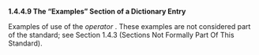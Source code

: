 **1.4.4.9 The “Examples” Section of a Dictionary Entry** 

Examples of use of the *operator* . These examples are not considered part of the standard; see Section 1.4.3 (Sections Not Formally Part Of This Standard). 

